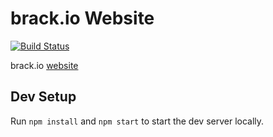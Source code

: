 # brack.io Website

[![Build Status](https://travis-ci.org/dbrack/brack.io-website.svg?branch=master)](https://travis-ci.org/dbrack/brack.io-website)

brack.io [website](http://brack.io)

## Dev Setup

Run `npm install` and `npm start` to start the dev server locally.
